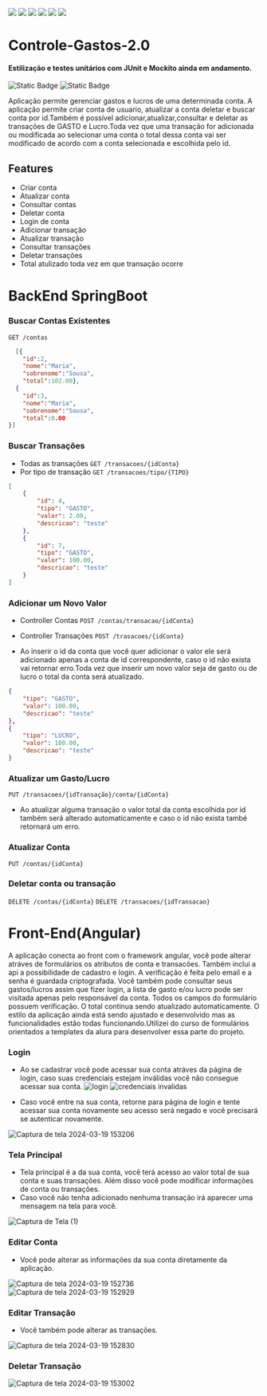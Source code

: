 <p>
  <img src="https://img.shields.io/badge/spring-%236DB33F.svg?style=for-the-badge&logo=spring&logoColor=white"/>
  <img src="https://img.shields.io/badge/java-%23ED8B00.svg?style=for-the-badge&logo=openjdk&logoColor=white"/>
  <img src="https://img.shields.io/badge/Postman-FF6C37?style=for-the-badge&logo=postman&logoColor=white"/>
  <img src="https://img.shields.io/badge/mysql-%2300f.svg?style=for-the-badge&logo=mysql&logoColor=white"/>
  <img src="https://img.shields.io/badge/angular-%23DD0031.svg?style=for-the-badge&logo=angular&logoColor=white"/>
  <img src="https://img.shields.io/badge/typescript-%23007ACC.svg?style=for-the-badge&logo=typescript&logoColor=white"/>
</p>

# Controle-Gastos-2.0
#### Estilização e testes unitários com JUnit e Mockito ainda em andamento.
<img alt="Static Badge" src="https://img.shields.io/badge/Springboot-BackEnd Finalizado-darkgreen">
<img alt="Static Badge" src="https://img.shields.io/badge/Angular-FrontEnd Finalizado-darkgreen">

Aplicação permite gerenciar gastos e lucros de uma determinada conta. A aplicação permite criar conta de usuario, atualizar a conta deletar e buscar conta por id.Também é possível adicionar,atualizar,consultar e deletar as transações de GASTO e Lucro.Toda vez que uma transação for adicionada ou modificada ao selecionar uma conta o total dessa conta vai ser modificado de acordo com a conta selecionada e escolhida pelo id.

## Features
- Criar conta
- Atualizar conta
- Consultar contas
- Deletar conta
- Login de conta
- Adicionar transação
- Atualizar transação
- Consultar transações
- Deletar transações
- Total atulizado toda vez em que transação ocorre

# BackEnd SpringBoot
### Buscar Contas Existentes
``GET /contas``

```json 
  [{
    "id":2,
    "nome":"Maria",
    "sobrenome":"Sousa",
    "total":102.00},
  {
    "id":3,
    "nome":"Maria",
    "sobrenome":"Sousa",
    "total":0.00
}] 
```

### Buscar Transações
- Todas as transações ``GET /transacoes/{idConta}``
- Por tipo de transação ``GET /transacoes/tipo/{TIPO}``
```JSON 
[
    {
        "id": 4,
        "tipo": "GASTO",
        "valor": 2.00,
        "descricao": "teste"
    },
    {
        "id": 7,
        "tipo": "GASTO",
        "valor": 100.00,
        "descricao": "teste"
    }
]
```
### Adicionar um Novo Valor

- Controller Contas
``POST /contas/transacao/{idConta}``
- Controller Transações
``POST /trasacoes/{idConta}``

- Ao inserir o id da conta que você quer adicionar o valor ele será adicionado apenas a conta de id correspondente, caso o id não exista vai retornar erro.Toda vez que inserir um novo valor seja de gasto ou de lucro o total da conta será atualizado. 

```json 
{
    "tipo": "GASTO",
    "valor": 100.00,
    "descricao": "teste"
},
{
    "tipo": "LUCRO",
    "valor": 100.00,
    "descricao": "teste"
}
```

### Atualizar um Gasto/Lucro
``PUT /transacoes/{idTransação}/conta/{idConta}``

- Ao atualizar alguma transação o valor total da conta escolhida por id também será alterado automaticamente e caso o id não exista també retornará um erro.

### Atualizar Conta
``PUT /contas/{idConta}``

### Deletar conta ou transação
``DELETE /contas/{idConta}``
``DELETE /transacoes/{idTransacao}``

# Front-End(Angular)
A aplicação conecta ao front com o framework angular, você pode alterar atráves de formulários
os atributos de conta e transacões. Também inclui a api a possibilidade de cadastro e login. A verificação é 
feita pelo email e a senha é guardada criptografada. Você também pode consultar seus gastos/lucros assim que fizer login,
a lista de gasto e/ou lucro pode ser visitada apenas pelo responsável da conta. Todos os campos do formulário possuem verificação. O total continua sendo atualizado automaticamente.
O estilo da aplicação ainda está sendo ajustado e desenvolvido mas as funcionalidades estão todas funcionando.Utilizei do curso de formulários
orientados a templates da alura para desenvolver essa parte do projeto.

### Login 
- Ao se cadastrar você pode acessar sua conta atráves da página de login, caso suas credenciais estejam inválidas você não consegue acessar sua conta.
![login](https://github.com/luisaxsz/Controle-Gastos-2.0/assets/101007311/589b9a80-3b6d-43e0-94d2-01e251dab2a8)
![credenciais invalidas](https://github.com/luisaxsz/Controle-Gastos-2.0/assets/101007311/5cf1e11d-1657-41e7-8fdb-d13617902b97)

- Caso você entre na sua conta, retorne para página de login e tente acessar sua conta novamente seu acesso será negado e você precisará se autenticar novamente.

![Captura de tela 2024-03-19 153206](https://github.com/luisaxsz/Controle-Gastos-2.0/assets/101007311/e4050f42-deb5-42d7-9e69-1390402191ed)

### Tela Principal
- Tela principal é a da sua conta, você terá acesso ao valor total de sua conta e suas transações. Além disso você pode modificar informações de conta ou transações.
- Caso você não tenha adicionado nenhuma transação irá aparecer uma mensagem na tela para você.
  
![Captura de Tela (1)](https://github.com/luisaxsz/Controle-Gastos-2.0/assets/101007311/f90ee1fa-2744-421b-9077-7ac246b3ca0c)

### Editar Conta
- Você pode alterar as informações da sua conta diretamente da aplicação.

![Captura de tela 2024-03-19 152736](https://github.com/luisaxsz/Controle-Gastos-2.0/assets/101007311/202a3ea9-fd23-4d67-96b6-347be0a0c577)
![Captura de tela 2024-03-19 152929](https://github.com/luisaxsz/Controle-Gastos-2.0/assets/101007311/8f3700bc-ff6b-4857-bbf7-07fceda011ac)


### Editar Transação
- Você também pode alterar as transações.

![Captura de tela 2024-03-19 152830](https://github.com/luisaxsz/Controle-Gastos-2.0/assets/101007311/439bf454-d78f-4737-aa00-469ea7909104)


### Deletar Transação 

![Captura de tela 2024-03-19 153002](https://github.com/luisaxsz/Controle-Gastos-2.0/assets/101007311/f37b1af5-2975-437d-ae61-01efb52f9b3b)
